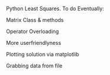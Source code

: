 Python Least Squares. To do Eventually:


Matrix Class & methods

Operator Overloading

More userfriendlyness

Plotting solution via matplotlib

Grabbing data from file

